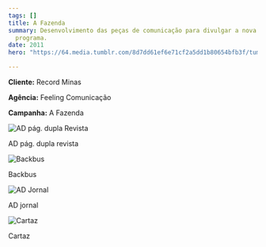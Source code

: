 ```yaml
---
tags: []
title: A Fazenda
summary: Desenvolvimento das peças de comunicação para divulgar a nova temporada do
  programa.
date: 2011
hero: "https://64.media.tumblr.com/8d7dd61ef6e71cf2a5dd1b80654bfb3f/tumblr_n0snw0QI1b1tsd7eso1_500.jpg"

---
```

**Cliente:** Record Minas

**Agência:** Feeling Comunicação

**Campanha:** A Fazenda

![AD pág. dupla Revista](https://64.media.tumblr.com/8d7dd61ef6e71cf2a5dd1b80654bfb3f/tumblr_n0snw0QI1b1tsd7eso1_500.jpg "AD pág. dupla Revista")

AD pág. dupla revista

![Backbus](https://64.media.tumblr.com/a239e962df1c9a0970bbc98fd94a8060/tumblr_n0snw0QI1b1tsd7eso2_500.png "Backbus")

Backbus

![AD Jornal](https://64.media.tumblr.com/beebedbc56fd8fbf5d2a330c5eb77420/tumblr_n0snw0QI1b1tsd7eso3_500.png "AD Jornal")

AD jornal

![Cartaz](https://64.media.tumblr.com/d75e39f76fecd1e1439208c7e62aca24/tumblr_n0snw0QI1b1tsd7eso4_500.png "Cartaz")

Cartaz